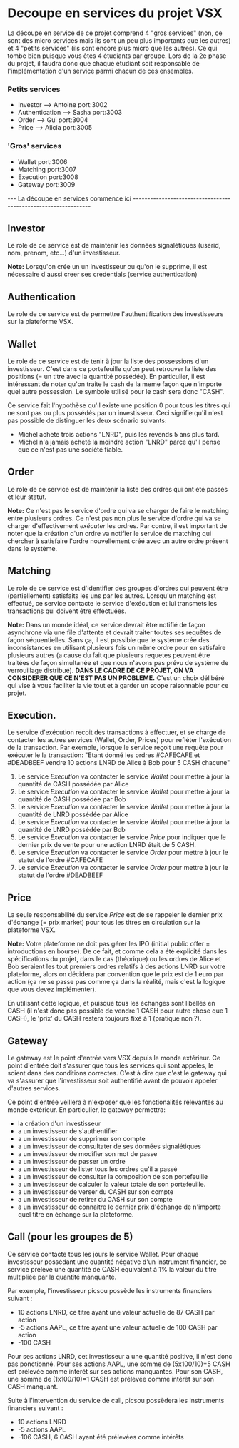 # Decoupe en services du projet VSX

La découpe en service de ce projet comprend 4 "gros services" (non, ce sont des micro services mais ils
sont un peu plus importants que les autres) et 4 "petits services" (ils sont encore plus micro que les
autres). Ce qui tombe bien puisque vous êtes 4 étudiants par groupe. Lors de la 2e phase du projet, il
faudra donc que chaque étudiant soit responsable de l'implémentation d'un service parmi chacun de ces
ensembles.

### Petits services
- Investor --> Antoine      port:3002
- Authentication --> Sasha  port:3003
- Order --> Gui             port:3004
- Price --> Alicia          port:3005

### 'Gros' services
- Wallet                    port:3006
- Matching                  port:3007
- Execution                 port:3008
- Gateway                   port:3009

--- La découpe en services commence ici ---------------------------------------------------------------

## Investor
Le role de ce service est de maintenir les données signalétiques (userid, nom, prenom, etc...) 
d'un investisseur.

**Note:** 
Lorsqu'on crée un un investisseur ou qu'on le supprime, il est nécessaire d'aussi creer ses
credentials (service authentication)

## Authentication
Le role de ce service est de permettre l'authentification des investisseurs sur la plateforme VSX.

## Wallet
Le role de ce service est de tenir à jour la liste des possessions d'un investisseur.
C'est dans ce portefeuille qu'on peut retrouver la liste des positions (= un titre avec la quantité possédée).
En particulier, il est intéressant de noter qu'on traite le cash de la meme façon que n'importe
quel autre possession. Le symbole utilisé pour le cash sera donc "CASH".

Ce service fait l'hypothèse qu'il existe une position 0 pour tous les titres qui ne sont pas ou plus 
possédés par un investisseur. Ceci signifie qu'il n'est pas possible de distinguer les deux scénario suivants:
* Michel achete trois actions "LNRD", puis les revends 5 ans plus tard.
* Michel n'a jamais acheté la moindre action "LNRD" parce qu'il pense que ce n'est pas une société fiable.

## Order
Le role de ce service est de maintenir la liste des ordres qui ont été passés et leur statut.

**Note:** 
Ce n'est pas le service d'ordre qui va se charger de faire le matching entre plusieurs ordres. Ce n'est
pas non plus le service d'ordre qui va se charger d'effectivement _exécuter_ les ordres. Par contre, 
il est important de noter que la création d'un ordre va notifier le service de matching qui chercher
à satisfaire l'ordre nouvellement créé avec un autre ordre présent dans le système.

## Matching
Le role de ce service est d'identifier des groupes d'ordres qui peuvent être (partiellement) satisfaits
les uns par les autres. Lorsqu'un matching est effectué, ce service contacte le service d'exécution
et lui transmets les transactions qui doivent être effectuées.

**Note:**
Dans un monde idéal, ce service devrait être notifié de façon asynchrone via une file d'attente et devrait
traiter toutes ses requêtes de façon séquentielles. Sans ça, il est possible que le système crée des
inconsistances en utilisant plusieurs fois un même ordre pour en satisfaire plusieurs autres (a cause du
fait que plusieurs requetes peuvent être traitées de façon simultanée et que nous n'avons pas prévu de
système de verrouillage distribué). 
**DANS LE CADRE DE CE PROJET, ON VA CONSIDERER QUE CE N'EST PAS UN PROBLEME.** 
C'est un choix délibéré qui vise à vous faciliter la vie tout et à garder un scope raisonnable pour ce projet.

## Execution.
Le service d'exécution recoit des transactions  à effectuer, et se charge de contacter les autres
services (Wallet, Order, Prices) pour refléter l'exécution de la transaction. Par exemple, lorsque
le service reçoit une requête pour exécuter le la transaction: 
"Etant donné les ordres #CAFECAFE et #DEADBEEF vendre 10 actions LNRD de Alice à Bob pour 5 CASH chacune" 
1. Le service _Execution_ va contacter le service _Wallet_ pour mettre à jour la quantité de CASH possédée par Alice
2. Le service _Execution_ va contacter le service _Wallet_ pour mettre à jour la quantité de CASH possédée par Bob
3. Le service _Execution_ va contacter le service _Wallet_ pour mettre à jour la quantité de LNRD possédée par Alice
4. Le service _Execution_ va contacter le service _Wallet_ pour mettre à jour la quantité de LNRD possédée par Bob
5. Le service _Execution_ va contacter le service _Price_  pour indiquer que le dernier prix de vente pour une action LNRD était de 5 CASH.
6. Le service _Execution_ va contacter le service _Order_ pour mettre à jour le statut de l'ordre #CAFECAFE
7. Le service _Execution_ va contacter le service _Order_ pour mettre à jour le statut de l'ordre #DEADBEEF

## Price
La seule responsabilité du service _Price_ est de se rappeler le dernier prix d'échange (= prix market) pour
tous les titres en circulation sur la plateforme VSX. 

**Note:**
Votre plateforme ne doit pas gérer les IPO (initial public offer = introductions en bourse). De ce fait, 
et comme cela a été explicité dans les spécifications du projet, dans le cas (théorique) ou les ordres 
de Alice et Bob seraient les tout premiers ordres relatifs à des actions LNRD sur votre plateforme, 
alors on décidera par convention que le prix est de 1 euro par action (ça ne se passe pas comme ça dans 
la réalité, mais c'est la logique que vous devez implémenter).

En utilisant cette logique, et puisque tous les échanges sont libellés en CASH (il n'est donc pas possible
de vendre 1 CASH pour autre chose que 1 CASH), le 'prix' du CASH restera toujours fixé à 1 (pratique non ?).

## Gateway
Le gateway est le point d'entrée vers VSX depuis le monde extérieur. Ce point d'entrée doit s'assurer
que tous les services qui sont appelés, le soient dans des conditions correctes. C'est à dire que
c'est le gateway qui va s'assurer que l'investisseur soit authentifié avant de pouvoir appeler d'autres 
services.

Ce point d'entrée veillera à n'exposer que les fonctionalités relevantes au monde extérieur. En particulier, 
le gateway permettra:  

* la création d'un investisseur
* a un investisseur de s'authentifier
* a un investisseur de supprimer son compte
* a un investisseur de consultater de ses données signalétiques
* a un investisseur de modifier son mot de passe 
* a un investisseur de passer un ordre
* a un investisseur de lister tous les ordres qu'il a passé
* a un investisseur de consulter la composition de son portefeuille
* a un investisseur de calculer la valeur totale de son portefeuille.
* a un investisseur de verser du CASH sur son compte
* a un investisseur de retirer du CASH sur son compte
* a un investisseur de connaitre le dernier prix d'échange de n'importe quel titre en échange sur la plateforme.

## Call (pour les groupes de 5)
Ce service contacte tous les jours le service Wallet. Pour chaque investisseur possédant une quantité négative d'un instrument financier, 
ce service prélève une quantité de CASH équivalent à 1% la valeur du titre multipliée par la quantité manquante.

Par exemple, l'investisseur picsou possède les instruments financiers suivant :
- 10 actions LNRD, ce titre ayant une valeur actuelle de 87 CASH par action
- -5 actions AAPL, ce titre ayant une valeur actuelle de 100 CASH par action
- -100 CASH

Pour ses actions LNRD, cet investisseur a une quantité positive, il n'est donc pas ponctionné.
Pour ses actions AAPL, une somme de (5x100/10)=5 CASH est prélevée comme intérêt sur ses actions manquantes.
Pour son CASH, une somme de (1x100/10)=1 CASH est prélevée comme intérêt sur son CASH manquant.

Suite à l'intervention du service de call, picsou possèdera les instruments financiers suivant :
- 10 actions LNRD
- -5 actions AAPL
- -106 CASH, 6 CASH ayant été prélevées comme intérêts
